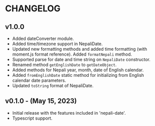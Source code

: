 # CHANGELOG

## v1.0.0

-   Added dateConverter module.
-   Added time/timezone support in NepaliDate.
-   Updated new formatting methods and added time formatting (with moment.js format reference). Added `formatNepali` method.
-   Supported parse for date and time string on `NepaliDate` constructor.
-   Renamed method `getEnglishDate` to `getDateObject`.
-   Added methods for Nepali year, month, date of English calendar.
-   Added `fromEnglishDate` static method for initializing from English calendar date parameters.
-   Updated `toString` format of NepaliDate.

## v0.1.0 - (May 15, 2023)

-   Initial release with the features included in 'nepali-date'.
-   Typescript support.

